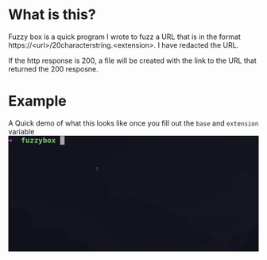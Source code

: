 # What is this?
Fuzzy box is a quick program I wrote to fuzz a URL that is in the format https://\<url\>/20characterstring.\<extension\>. I have redacted the URL.

If the http response is 200, a file will be created with the link to the URL that returned the 200 resposne.

# Example
A Quick demo of what this looks like once you fill out the `base` and `extension` variable 
![](/fuzzybox.gif)

